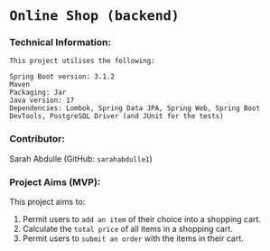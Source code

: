 # `Online Shop (backend)`

### Technical Information:
``` 
This project utilises the following:

Spring Boot version: 3.1.2
Maven
Packaging: Jar
Java version: 17
Dependencies: Lombok, Spring Data JPA, Spring Web, Spring Boot DevTools, PostgreSQL Driver (and JUnit for the tests)
```
### Contributor:
Sarah Abdulle (GitHub: `sarahabdulle1`)

### Project Aims (MVP): 
This project aims to:
1. Permit users to `add an item` of their choice into a shopping cart.
2. Calculate the `total price` of all items in a shopping cart.
3. Permit users to `submit an order` with the items in their cart.






